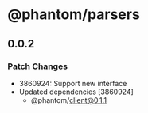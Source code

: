 # @phantom/parsers

## 0.0.2

### Patch Changes

- 3860924: Support new interface
- Updated dependencies [3860924]
  - @phantom/client@0.1.1
